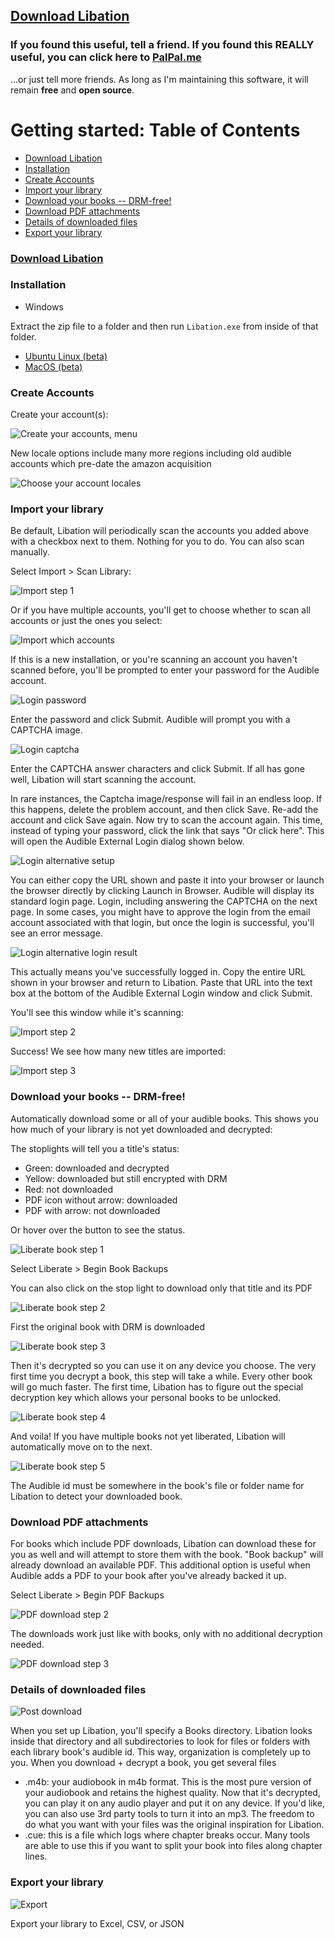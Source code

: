 ## [Download Libation](https://github.com/rmcrackan/Libation/releases/latest)

### If you found this useful, tell a friend. If you found this REALLY useful, you can click here to [PalPal.me](https://paypal.me/mcrackan?locale.x=en_us)
...or just tell more friends. As long as I'm maintaining this software, it will remain **free** and **open source**.



# Getting started: Table of Contents

- [Download Libation](#download-libation-1)
- [Installation](#installation)
- [Create Accounts](#create-accounts)
- [Import your library](#import-your-library)
- [Download your books -- DRM-free!](#download-your-books----drm-free)
- [Download PDF attachments](#download-pdf-attachments)
- [Details of downloaded files](#details-of-downloaded-files)
- [Export your library](#export-your-library)



### [Download Libation](https://github.com/rmcrackan/Libation/releases)

### Installation

* Windows

Extract the zip file to a folder and then run `Libation.exe` from inside of that folder.

* [Ubuntu Linux (beta)](InstallOnLinux.md)
* [MacOS (beta)](InstallOnMac.md)

### Create Accounts

Create your account(s):

![Create your accounts, menu](images/v40_accounts.png)

New locale options include many more regions including old audible accounts which pre-date the amazon acquisition

![Choose your account locales](images/v40_locales.png)

### Import your library

Be default, Libation will periodically scan the accounts you added above with a checkbox next to them. Nothing for you to do. You can also scan manually.

Select Import > Scan Library:

![Import step 1](images/Import1.png)

Or if you have multiple accounts, you'll get to choose whether to scan all accounts or just the ones you select:

![Import which accounts](images/v40_import.png)

If this is a new installation, or you're scanning an account you haven't scanned before, you'll be prompted to enter your password for the Audible account.

![Login password](images/alt-login1.png)

Enter the password and click Submit. Audible will prompt you with a CAPTCHA image. 

![Login captcha](images/alt-login2.png)

Enter the CAPTCHA answer characters and click Submit. If all has gone well, Libation will start scanning the account. 

In rare instances, the Captcha image/response will fail in an endless loop. If this happens, delete the problem account, and then click Save. Re-add the account and click Save again. Now try to scan the account again. This time, instead of typing your password, click the link that says "Or click here". This will open the Audible External Login dialog shown below.

![Login alternative setup](images/alt-login3.png)

You can either copy the URL shown and paste it into your browser or launch the browser directly by clicking Launch in Browser. Audible will display its standard login page. Login, including answering the CAPTCHA on the next page. In some cases, you might have to approve the login from the email account associated with that login, but once the login is successful, you'll see an error message.

![Login alternative login result](images/alt-login4.png)

This actually means you've successfully logged in. Copy the entire URL shown in your browser and return to Libation. Paste that URL into the text box at the bottom of the Audible External Login window and click Submit.

You'll see this window while it's scanning:

![Import step 2](images/Import2.png)

Success! We see how many new titles are imported:

![Import step 3](images/Import3.png)

### Download your books -- DRM-free!

Automatically download some or all of your audible books. This shows you how much of your library is not yet downloaded and decrypted:

The stoplights will tell you a title's status:

* Green: downloaded and decrypted
* Yellow: downloaded but still encrypted with DRM
* Red: not downloaded
* PDF icon without arrow: downloaded
* PDF with arrow: not downloaded

Or hover over the button to see the status.

![Liberate book step 1](images/LiberateBook1.png)

Select Liberate > Begin Book Backups

You can also click on the stop light to download only that title and its PDF

![Liberate book step 2](images/LiberateBook2.png)

First the original book with DRM is downloaded

![Liberate book step 3](images/LiberateBook3.png)

Then it's decrypted so you can use it on any device you choose. The very first time you decrypt a book, this step will take a while. Every other book will go much faster. The first time, Libation has to figure out the special decryption key which allows your personal books to be unlocked.

![Liberate book step 4](images/LiberateBook4.png)

And voila! If you have multiple books not yet liberated, Libation will automatically move on to the next.

![Liberate book step 5](images/LiberateBook5.png)

The Audible id must be somewhere in the book's file or folder name for Libation to detect your downloaded book.

### Download PDF attachments

For books which include PDF downloads, Libation can download these for you as well and will attempt to store them with the book. "Book backup" will already download an available PDF. This additional option is useful when Audible adds a PDF to your book after you've already backed it up.

Select Liberate > Begin PDF Backups

![PDF download step 2](images/PdfDownload2.png)

The downloads work just like with books, only with no additional decryption needed.

![PDF download step 3](images/PdfDownload3.png)

### Details of downloaded files

![Post download](images/PostDownload.png)

When you set up Libation, you'll specify a Books directory. Libation looks inside that directory and all subdirectories to look for files or folders with each library book's audible id. This way, organization is completely up to you. When you download + decrypt a book, you get several files

* .m4b: your audiobook in m4b format. This is the most pure version of your audiobook and retains the highest quality. Now that it's decrypted, you can play it on any audio player and put it on any device. If you'd like, you can also use 3rd party tools to turn it into an mp3. The freedom to do what you want with your files was the original inspiration for Libation.
* .cue: this is a file which logs where chapter breaks occur. Many tools are able to use this if you want to split your book into files along chapter lines.

### Export your library

![Export](images/Export.png)

Export your library to Excel, CSV, or JSON
